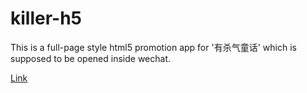 # killer-h5
This is a full-page style html5 promotion app for '有杀气童话' which is supposed to be opened inside wechat.

[Link](http://test.nie.163.com/test11/sqsqgw/m/)


